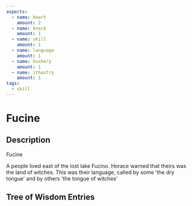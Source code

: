 ```yaml
---
aspects: 
  - name: heart
    amount: 2
  - name: knock
    amount: 1
  - name: skill
    amount: 1
  - name: language
    amount: 1
  - name: hushery
    amount: 1
  - name: ithastry
    amount: 1
tags:
  - skill
---
```


# Fucine

## Description
Fucine

A people lived east of the lost lake Fucino. Horace warned that theirs was the land of witches. This was their language, called by some 'the dry tongue' and by others 'the tongue of witches'
## Tree of Wisdom Entries